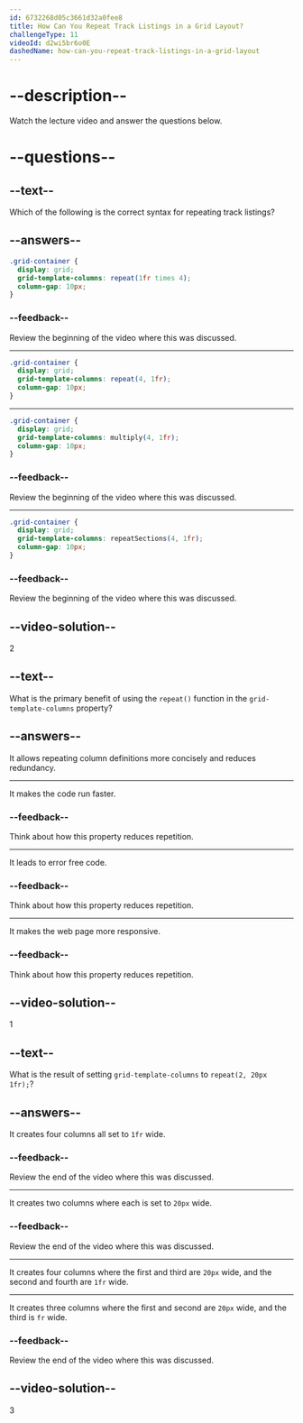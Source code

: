 ```yaml
---
id: 6732268d05c3661d32a0fee8
title: How Can You Repeat Track Listings in a Grid Layout?
challengeType: 11
videoId: d2wi5br6o0E
dashedName: how-can-you-repeat-track-listings-in-a-grid-layout
---
```


# --description--

Watch the lecture video and answer the questions below.

# --questions--

## --text--

Which of the following is the correct syntax for repeating track listings?

## --answers--

```css
.grid-container {
  display: grid;
  grid-template-columns: repeat(1fr times 4);
  column-gap: 10px;
}
```

### --feedback--

Review the beginning of the video where this was discussed. 

---

```css
.grid-container {
  display: grid;
  grid-template-columns: repeat(4, 1fr);
  column-gap: 10px;
}
```

---

```css
.grid-container {
  display: grid;
  grid-template-columns: multiply(4, 1fr);
  column-gap: 10px;
}
```

### --feedback--

Review the beginning of the video where this was discussed. 

---

```css
.grid-container {
  display: grid;
  grid-template-columns: repeatSections(4, 1fr);
  column-gap: 10px;
}
```

### --feedback--

Review the beginning of the video where this was discussed. 

## --video-solution--

2

## --text--

What is the primary benefit of using the `repeat()` function in the `grid-template-columns` property?

## --answers--

It allows repeating column definitions more concisely and reduces redundancy.

---

It makes the code run faster.


### --feedback--

Think about how this property reduces repetition.

---

It leads to error free code.

### --feedback--

Think about how this property reduces repetition.

---

It makes the web page more responsive.

### --feedback--

Think about how this property reduces repetition.

## --video-solution--

1

## --text--

What is the result of setting `grid-template-columns` to `repeat(2, 20px 1fr);`?

## --answers--

It creates four columns all set to `1fr` wide.

### --feedback--

Review the end of the video where this was discussed.

---

It creates two columns where each is set to `20px` wide.

### --feedback--

Review the end of the video where this was discussed.

---

It creates four columns where the first and third are `20px` wide, and the second and fourth are `1fr` wide.

---

It creates three columns where the first and second are `20px` wide, and the third is `fr` wide.

### --feedback--

Review the end of the video where this was discussed.

## --video-solution--

3
